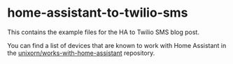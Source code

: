 # home-assistant-to-twilio-sms

This contains the example files for the HA to Twilio SMS blog post.

You can find a list of devices that are known to work with Home Assistant in the [unixorn/works-with-home-assistant](https://github.com/unixorn/works-with-home-assistant) repository.